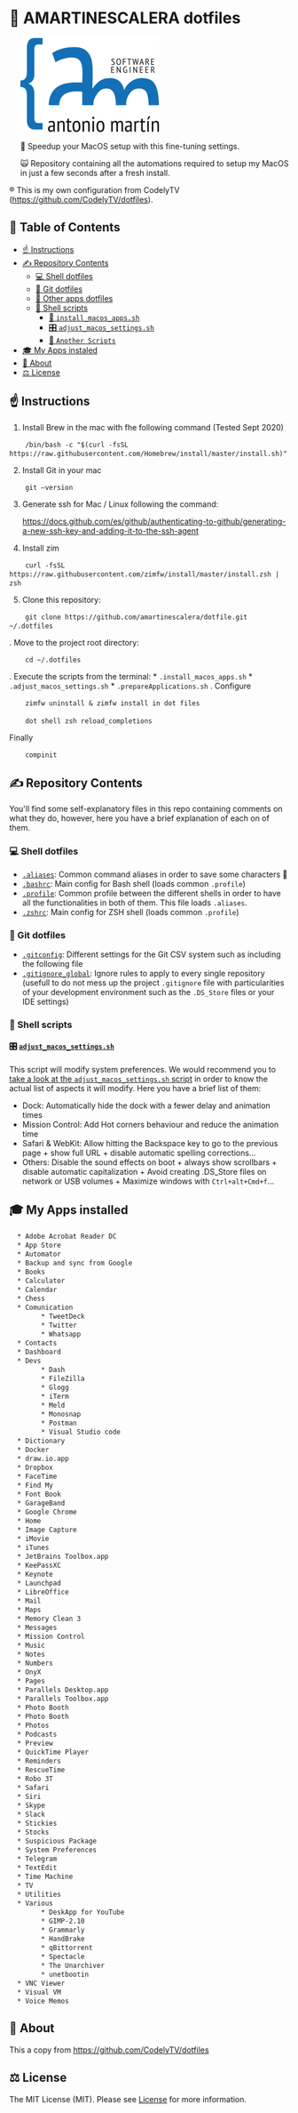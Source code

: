 # 🚀 AMARTINESCALERA dotfiles


![alt text](logo.png "Diagram Description")
<img align="left" width="0" height="250px" hspace="10"/>

💨 Speedup your MacOS setup with this fine-tuning settings.

🙀 Repository containing all the automations required to setup my MacOS in just a few seconds after a fresh install.

® This is my own configuration from CodelyTV (https://github.com/CodelyTV/dotfiles).

## 📜 Table of Contents

* [☝️ Instructions](#-instructions)
* [✍️ Repository Contents](#-repository-contents)
    * [💻 Shell dotfiles](#-shell-dotfiles)
    * [🐙 Git dotfiles](#-git-dotfiles)
    * [📱 Other apps dotfiles](#-other-apps-dotfiles-and-settings)
    * [🤖 Shell scripts](#-shell-scripts)
        * [🍎 `install_macos_apps.sh`](#-install_macos_appssh)
        * [🎛️ `adjust_macos_settings.sh`](#-adjust_macos_settingssh)
        * [🐍 `Another Scripts`](#-another-scripts)
* [🎓 My Apps instaled](#-my-apps-instaled)
* [💁 About](#-about)
* [⚖️ License](#-license)

## ☝ Instructions

1. Install Brew in the mac with fhe following command (Tested Sept 2020)
```
    /bin/bash -c "$(curl -fsSL https://raw.githubusercontent.com/Homebrew/install/master/install.sh)"
```

2. Install Git in your mac
```
    git —version
```

3. Generate ssh for Mac / Linux following the command:

   https://docs.github.com/es/github/authenticating-to-github/generating-a-new-ssh-key-and-adding-it-to-the-ssh-agent

4. Install zim
```
    curl -fsSL https://raw.githubusercontent.com/zimfw/install/master/install.zsh | zsh
```

5. Clone this repository: 
```
    git clone https://github.com/amartinescalera/dotfile.git ~/.dotfiles
```

. Move to the project root directory: 
```
    cd ~/.dotfiles
```
. Execute the scripts from the terminal:
    * `.install_macos_apps.sh`
    * `.adjust_macos_settings.sh`
    * `.prepareApplications.sh`
. Configure
```
    zimfw uninstall & zimfw install in dot files

    dot shell zsh reload_completions
```
Finally
```
    compinit
```

## ✍ Repository Contents

You'll find some self-explanatory files in this repo containing comments on what they do, however, here you have a brief explanation of each on of them.

### 💻 Shell dotfiles

* [`.aliases`](shell/zshrc_old/aliases_to_be_updated): Common command aliases in order to save some characters 😬
* [`.bashrc`](.bashrc): Main config for Bash shell (loads common `.profile`)
* [`.profile`](.profile): Common profile between the different shells in order to have all the functionalities in both of them. This file loads `.aliases`.
* [`.zshrc`](.zshrc): Main config for ZSH shell (loads common `.profile`)

### 🐙 Git dotfiles

* [`.gitconfig`](.gitconfig): Different settings for the Git CSV system such as including the following file
* [`.gitignore_global`](.gitignore_global): Ignore rules to apply to every single repository (usefull to do not mess up the project `.gitignore` file with particularities of your development environment such as the `.DS_Store` files or your IDE settings)

### 🤖 Shell scripts

#### 🎛 [`adjust_macos_settings.sh`](adjust_macos_settings.sh)

This script will modify system preferences. We would recommend you to [take a look at the `adjust_macos_settings.sh` script](adjust_macos_settings.sh) in order to know the actual list of aspects it will modify. Here you have a brief list of them:

* Dock: Automatically hide the dock with a fewer delay and animation times
* Mission Control: Add Hot corners behaviour and reduce the animation time
* Safari & WebKit: Allow hitting the Backspace key to go to the previous page + show full URL + disable automatic spelling corrections…
* Others: Disable the sound effects on boot + always show scrollbars + disable automatic capitalization + Avoid creating .DS_Store files on network or USB volumes + Maximize windows with `Ctrl+alt+Cmd+f`…


## 🎓 My Apps installed
      * Adobe Acrobat Reader DC
      * App Store
      * Automator
      * Backup and sync from Google
      * Books
      * Calculator
      * Calendar
      * Chess
      * Comunication
            * TweetDeck
            * Twitter
            * Whatsapp
      * Contacts
      * Dashboard
      * Devs
            * Dash
            * FileZilla
            * Glogg
            * iTerm
            * Meld
            * Monosnap
            * Postman
            * Visual Studio code
      * Dictionary
      * Docker
      * draw.io.app
      * Dropbox
      * FaceTime
      * Find My
      * Font Book
      * GarageBand
      * Google Chrome
      * Home
      * Image Capture
      * iMovie
      * iTunes
      * JetBrains Toolbox.app
      * KeePassXC
      * Keynote
      * Launchpad
      * LibreOffice
      * Mail
      * Maps
      * Memory Clean 3
      * Messages
      * Mission Control
      * Music
      * Notes
      * Numbers
      * OnyX
      * Pages
      * Parallels Desktop.app
      * Parallels Toolbox.app
      * Photo Booth
      * Photo Booth
      * Photos
      * Podcasts
      * Preview
      * QuickTime Player
      * Reminders
      * RescueTime
      * Robo 3T
      * Safari
      * Siri
      * Skype
      * Slack
      * Stickies
      * Stocks
      * Suspicious Package
      * System Preferences
      * Telegram
      * TextEdit
      * Time Machine
      * TV 
      * Utilities
      * Various
            * DeskApp for YouTube
            * GIMP-2.10
            * Grammarly
            * HandBrake
            * qBittorrent
            * Spectacle
            * The Unarchiver
            * unetbootin
      * VNC Viewer
      * Visual VM      
      * Voice Memos

## 💁 About

This a copy from https://github.com/CodelyTV/dotfiles 

## ⚖ License

The MIT License (MIT). Please see [License](LICENSE) for more information.

